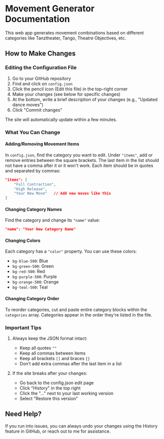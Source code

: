 # Movement Generator Documentation

This web app generates movement combinations based on different categories like Tanztheater, Tango, Theatre Objectives, etc.

## How to Make Changes

### Editing the Configuration File

1. Go to your GitHub repository
2. Find and click on `config.json`
3. Click the pencil icon (Edit this file) in the top-right corner
4. Make your changes (see below for specific changes)
5. At the bottom, write a brief description of your changes (e.g., "Updated dance moves")
6. Click "Commit changes"

The site will automatically update within a few minutes.

### What You Can Change

#### Adding/Removing Movement Items
In `config.json`, find the category you want to edit. Under `"items"`, add or remove entries between the square brackets. The last item in the list should not have a comma after it or it won't work. Each item should be in quotes and separated by commas:

```json
"items": [
    "Full Contraction",
    "High Release",
    "Your New Move"   // Add new moves like this
]
```

#### Changing Category Names
Find the category and change its `"name"` value:
```json
"name": "Your New Category Name"
```

#### Changing Colors
Each category has a `"color"` property. You can use these colors:
- `bg-blue-500`: Blue
- `bg-green-500`: Green
- `bg-red-500`: Red
- `bg-purple-500`: Purple
- `bg-orange-500`: Orange
- `bg-teal-500`: Teal

#### Changing Category Order
To reorder categories, cut and paste entire category blocks within the `categories` array. Categories appear in the order they're listed in the file.

### Important Tips

1. Always keep the JSON format intact:
   - Keep all quotes `""`
   - Keep all commas between items
   - Keep all brackets `[]` and braces `{}`
   - Don't add extra commas after the last item in a list

2. If the site breaks after your changes:
   - Go back to the config.json edit page
   - Click "History" in the top right
   - Click the "..." next to your last working version
   - Select "Restore this version"

## Need Help?
If you run into issues, you can always undo your changes using the History feature in GitHub, or reach out to me for assistance.
